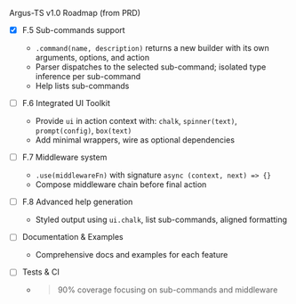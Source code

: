 Argus-TS v1.0 Roadmap (from PRD)

- [x] F.5 Sub-commands support

  - `.command(name, description)` returns a new builder with its own arguments, options, and action
  - Parser dispatches to the selected sub-command; isolated type inference per sub-command
  - Help lists sub-commands

- [ ] F.6 Integrated UI Toolkit

  - Provide `ui` in action context with: `chalk`, `spinner(text)`, `prompt(config)`, `box(text)`
  - Add minimal wrappers, wire as optional dependencies

- [ ] F.7 Middleware system

  - `.use(middlewareFn)` with signature `async (context, next) => {}`
  - Compose middleware chain before final action

- [ ] F.8 Advanced help generation

  - Styled output using `ui.chalk`, list sub-commands, aligned formatting

- [ ] Documentation & Examples

  - Comprehensive docs and examples for each feature

- [ ] Tests & CI
  - > 90% coverage focusing on sub-commands and middleware
